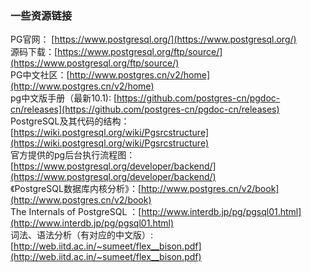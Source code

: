 ### 一些资源链接
PG官网： [https://www.postgresql.org/](https://www.postgresql.org/)      
源码下载：[https://www.postgresql.org/ftp/source/](https://www.postgresql.org/ftp/source/)     
PG中文社区：[http://www.postgres.cn/v2/home](http://www.postgres.cn/v2/home)      
pg中文版手册（最新10.1): [https://github.com/postgres-cn/pgdoc-cn/releases](https://github.com/postgres-cn/pgdoc-cn/releases)       
PostgreSQL及其代码的结构：[https://wiki.postgresql.org/wiki/Pgsrcstructure](https://wiki.postgresql.org/wiki/Pgsrcstructure)        
官方提供的pg后台执行流程图： [https://www.postgresql.org/developer/backend/](https://www.postgresql.org/developer/backend/)          
《PostgreSQL数据库内核分析》：[http://www.postgres.cn/v2/book](http://www.postgres.cn/v2/book)       
The Internals of PostgreSQL ：[http://www.interdb.jp/pg/pgsql01.html](http://www.interdb.jp/pg/pgsql01.html)        
词法、语法分析（有对应的中文版）:[http://web.iitd.ac.in/~sumeet/flex__bison.pdf](http://web.iitd.ac.in/~sumeet/flex__bison.pdf)         